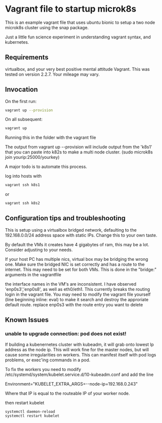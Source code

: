 # Vagrant file to startup microk8s

This is an example vagrant file that uses ubuntu bionic to setup a two node microk8s cluster using the snap package.

Just a little fun science experiment in understanding vagrant syntax, and kubernetes.

## Requirements

virtualbox, and your very best positive mental attitude
Vagrant. This was tested on version 2.2.7. Your mileage may vary.

## Invocation

On the first run:

```bash
vagrant up --provision
```

On all subsequent:

```bash
vagrant up
```

Running this in the folder with the vagrant file

The output from vagrant up --provision will include output from the 'k8s1' that you can paste into k82s to make a multi node cluster. (sudo microk8s join yourip:25000/yourkey)

A major todo is to automate this process.

log into hosts with

```bash
vagrant ssh k8s1
```

or

```bash
vagrant ssh k8s2
```

## Configuration tips and troubleshooting

This is setup using a virtualbox bridged network, defaulting to the 192.168.0.0/24 address space with static IPs. Change this to your own taste.

By default the VMs it creates have 4 gigabytes of ram, this may be a lot. Consider adjusting to your needs.

If your host PC has multiple nics, virtual box may be bridging the wrong one. Make sure the bridged NIC is set correctly and has a route to the internet. This may need to be set for both VMs.
This is done in the "bridge:" arguments in the vagrantfile

the interface names in the VM's are inconsistent. I have observed 'enp0s3','enp0s8', as well as eth0/eth1. This currently breaks the routing login in the vagrant file.
You may need to modify the vagrant file yourself (line beginning inline: eval) to make it search and destroy the approriate default route. replace enp0s3 with the route entry you want to delete

## Known Issues

###  unable to upgrade connection: pod does not exist!

If building a kubenernetes cluster with kubeadm, it will grab onto lowest Ip address as the node ip. This will work fine for the master nodes, but will cause some irregularities on workers. This can manifest itself with pod logs problems, or exec'ing commands in a pod.

To fix the workers you need to modify /etc/systemd/system/kubelet.service.d/10-kubeadm.conf and add the line

Environment="KUBELET_EXTRA_ARGS=--node-ip=192.168.0.243" 

Where that IP is equal to the routeable IP of your worker node.

then restart kubelet

```bash
systemctl daemon-reload
systemctl restart kubelet
```
